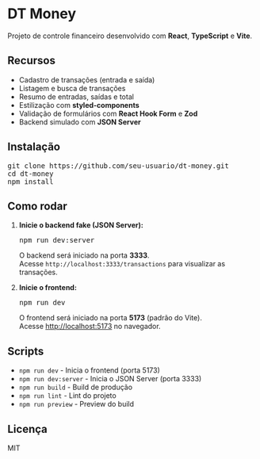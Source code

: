 <h1>DT Money</h1>
<p>Projeto de controle financeiro desenvolvido com <strong>React</strong>, <strong>TypeScript</strong> e <strong>Vite</strong>.</p>

<h2>Recursos</h2>
<ul>
  <li>Cadastro de transações (entrada e saída)</li>
  <li>Listagem e busca de transações</li>
  <li>Resumo de entradas, saídas e total</li>
  <li>Estilização com <strong>styled-components</strong></li>
  <li>Validação de formulários com <strong>React Hook Form</strong> e <strong>Zod</strong></li>
  <li>Backend simulado com <strong>JSON Server</strong></li>
</ul>

<h2>Instalação</h2>
<pre>
git clone https://github.com/seu-usuario/dt-money.git
cd dt-money
npm install
</pre>

<h2>Como rodar</h2>
<ol>
  <li>
    <strong>Inicie o backend fake (JSON Server):</strong>
    <pre>npm run dev:server</pre>
    <p>O backend será iniciado na porta <strong>3333</strong>.<br>
    Acesse <code>http://localhost:3333/transactions</code> para visualizar as transações.</p>
  </li>
  <li>
    <strong>Inicie o frontend:</strong>
    <pre>npm run dev</pre>
    <p>O frontend será iniciado na porta <strong>5173</strong> (padrão do Vite).<br>
    Acesse <a href="http://localhost:5173">http://localhost:5173</a> no navegador.</p>
  </li>
</ol>

<h2>Scripts</h2>
<ul>
  <li><code>npm run dev</code> - Inicia o frontend (porta 5173)</li>
  <li><code>npm run dev:server</code> - Inicia o JSON Server (porta 3333)</li>
  <li><code>npm run build</code> - Build de produção</li>
  <li><code>npm run lint</code> - Lint do projeto</li>
  <li><code>npm run preview</code> - Preview do build</li>
</ul>

<h2>Licença</h2>
<p>MIT</p>